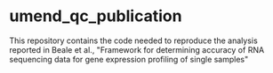 # umend_qc_publication
This repository contains the code needed to reproduce the analysis reported in Beale et al., "Framework for determining accuracy of RNA sequencing data for gene expression profiling of single samples"
